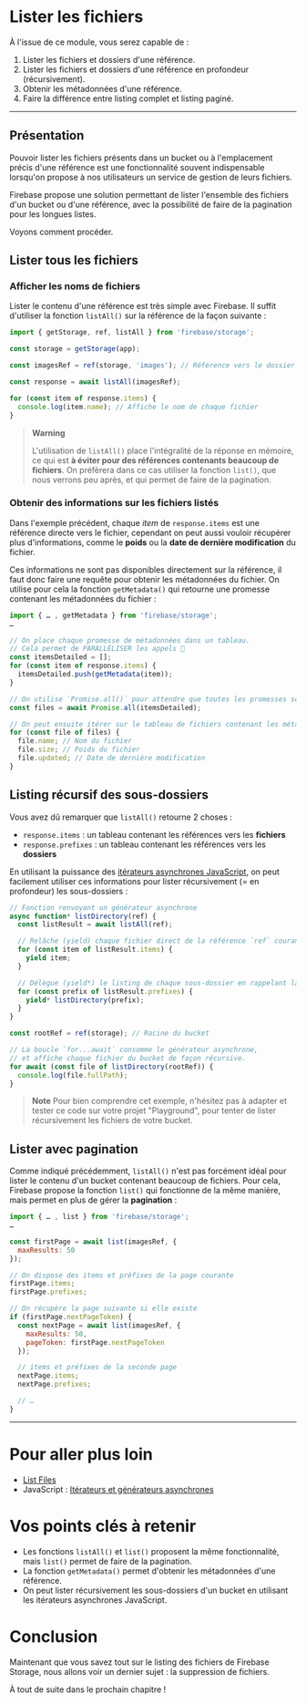 # Lister les fichiers

À l'issue de ce module, vous serez capable de :

1. Lister les fichiers et dossiers d'une référence.
2. Lister les fichiers et dossiers d'une référence en profondeur (récursivement).
3. Obtenir les métadonnées d'une référence.
4. Faire la différence entre listing complet et listing paginé.

---

## Présentation

Pouvoir lister les fichiers présents dans un bucket ou à l'emplacement précis d'une référence est une fonctionnalité souvent indispensable lorsqu'on propose à nos utilisateurs un service de gestion de leurs fichiers.

Firebase propose une solution permettant de lister l'ensemble des fichiers d'un bucket ou d'une référence, avec la possibilité de faire de la pagination pour les longues listes.

Voyons comment procéder.

## Lister tous les fichiers

### Afficher les noms de fichiers

Lister le contenu d'une référence est très simple avec Firebase. Il suffit d'utiliser la fonction `listAll()` sur la référence de la façon suivante :

```js
import { getStorage, ref, listAll } from 'firebase/storage';

const storage = getStorage(app);

const imagesRef = ref(storage, 'images'); // Référence vers le dossier /images/

const response = await listAll(imagesRef);

for (const item of response.items) {
  console.log(item.name); // Affiche le nom de chaque fichier
}
```

> **Warning**
> 
> L'utilisation de `listAll()`  place l'intégralité de la réponse en mémoire, ce qui est **à éviter pour des références contenants beaucoup de fichiers**.
> On préfèrera dans ce cas utiliser la fonction `list()`, que nous verrons peu après, et qui permet de faire de la pagination.

### Obtenir des informations sur les fichiers listés

Dans l'exemple précédent, chaque _item_ de `response.items` est une référence directe vers le fichier, cependant on peut aussi vouloir récupérer plus d'informations, comme le **poids** ou la **date de dernière modification** du fichier.

Ces informations ne sont pas disponibles directement sur la référence, il faut donc faire une requête pour obtenir les métadonnées du fichier. On utilise pour cela la fonction `getMetadata()` qui retourne une promesse contenant les métadonnées du fichier :

```js
import { … , getMetadata } from 'firebase/storage';
…

// On place chaque promesse de métadonnées dans un tableau.
// Cela permet de PARALLÉLISER les appels 💪
const itemsDetailed = [];
for (const item of response.items) {
  itemsDetailed.push(getMetadata(item));
}

// On utilise `Promise.all()` pour attendre que toutes les promesses soient résolues.
const files = await Promise.all(itemsDetailed);

// On peut ensuite itérer sur le tableau de fichiers contenant les métadonnées.
for (const file of files) {
  file.name; // Nom du fichier
  file.size; // Poids du fichier
  file.updated; // Date de dernière modification
}
```

## Listing récursif des sous-dossiers

Vous avez dû remarquer que `listAll()` retourne 2 choses :

- `response.items` : un tableau contenant les références vers les **fichiers**
- `response.prefixes` : un tableau contenant les références vers les **dossiers**

En utilisant la puissance des [itérateurs asynchrones JavaScript](https://fr.javascript.info/async-iterators-generators), on peut facilement utiliser ces informations pour lister récursivement (= en profondeur) les sous-dossiers :

```js
// Fonction renvoyant un générateur asynchrone
async function* listDirectory(ref) {
  const listResult = await listAll(ref);

  // Relâche (yield) chaque fichier direct de la référence `ref` courante
  for (const item of listResult.items) {
    yield item;
  }

  // Délègue (yield*) le listing de chaque sous-dossier en rappelant la fonction elle-même
  for (const prefix of listResult.prefixes) {
    yield* listDirectory(prefix);
  }
}

const rootRef = ref(storage); // Racine du bucket

// La boucle `for...await` consomme le générateur asynchrone,
// et affiche chaque fichier du bucket de façon récursive.
for await (const file of listDirectory(rootRef)) {
  console.log(file.fullPath);
}
```

> **Note**
> Pour bien comprendre cet exemple, n'hésitez pas à adapter et tester ce code sur votre projet "Playground", pour tenter de lister récursivement les fichiers de votre bucket.

## Lister avec pagination

Comme indiqué précédemment, `listAll()` n'est pas forcément idéal pour lister le contenu d'un bucket contenant beaucoup de fichiers. Pour cela, Firebase propose la fonction `list()` qui fonctionne de la même manière, mais permet en plus de gérer la **pagination** :

```js
import { … , list } from 'firebase/storage';
…

const firstPage = await list(imagesRef, {
  maxResults: 50
});

// On dispose des items et préfixes de la page courante
firstPage.items;
firstPage.prefixes;

// On récupère la page suivante si elle existe
if (firstPage.nextPageToken) {
  const nextPage = await list(imagesRef, {
    maxResults: 50,
    pageToken: firstPage.nextPageToken
  });

  // items et préfixes de la seconde page
  nextPage.items;
  nextPage.prefixes;

  // …
}
```

---

# Pour aller plus loin

- [List Files](https://firebase.google.com/docs/storage/web/list-files?hl=en)
- JavaScript : [Itérateurs et générateurs asynchrones](https://fr.javascript.info/async-iterators-generators)

# Vos points clés à retenir

- Les fonctions `listAll()` et `list()` proposent la même fonctionnalité, mais `list()` permet de faire de la pagination.
- La fonction `getMetadata()` permet d'obtenir les métadonnées d'une référence.
- On peut lister récursivement les sous-dossiers d'un bucket en utilisant les itérateurs asynchrones JavaScript.

# Conclusion

Maintenant que vous savez tout sur le listing des fichiers de Firebase Storage, nous allons voir un dernier sujet : la suppression de fichiers.

À tout de suite dans le prochain chapitre !
